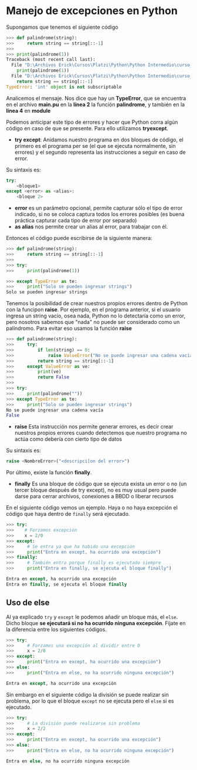# Manejo de excepciones en Python

Supongamos que tenemos el siguiente código

```python
>>> def palindrome(string):
>>>     return string == string[::-1]
>>>
>>> print(palindrome(1))   
Traceback (most recent call last):
  File "D:\Archivos Erick\Cursos\Platzi\Python\Python Intermedio\curso_python\misc.py", line 4, in <module>
    print(palindrome(1))
  File "D:\Archivos Erick\Cursos\Platzi\Python\Python Intermedio\curso_python\misc.py", line 2, in palindrome
    return string == string[::-1]
TypeError: 'int' object is not subscriptable
```

Analicemos el mensaje. Nos dice que hay un **TypeError**, que se encuentra en el archivo **main.pu** en la **línea 2** la función **palindrome**, y también en la **línea 4** en **module**

Podemos anticipar este tipo de errores y hacer que Python corra algún código en caso de que se presente. Para ello utilizamos **tryexcept**.

- **try except**: Anidamos nuestro programa en dos bloques de código, el primero es el programa per se (el que se ejecuta normalmente, sin errores) y el segundo representa las instrucciones a seguir en caso de error.

Su sintaxis es:

```python
try:
    <bloque1>
except <error> as <alias>:
    <bloque 2>
```

- **error** es un parámetro opcional, permite capturar sólo el tipo de error indicado, si no se coloca captura todos los errores posibles (es buena práctica capturar cada tipo de error por separado)
- **as alias** nos permite crear un alias al error, para trabajar con él.

Entonces el código puede escribirse de la siguiente manera:

```python
>>> def palindrome(string):
>>>     return string == string[::-1]
>>>
>>> try:
>>>     print(palindrome(1))    

>>> except TypeError as te:
>>>     print("Solo se pueden ingresar strings") 
Solo se pueden ingresar strings
```

Tenemos la posibilidad de crear nuestros propios errores dentro de Python con la funcipon **raise**. Por ejemplo, en el programa anterior, si el usuario ingresa un string vacío, osea nada, Python no lo detectaría como un error, pero nosotros sabemos que "nada" no puede ser considerado como un palíndromo. Para evitar eso usamos la función **raise**

```python
>>> def palindrome(string):
>>>     try:
>>>         if len(string) == 0:
>>>             raise ValueError("No se puede ingresar una cadena vacía")
>>>         return string == string[::-1]
>>>     except ValueError as ve:
>>>         print(ve)
>>>         return False
>>> 
>>> try:
>>>     print(palindrome(""))    
>>> except TypeError as te:
>>>     print("Solo se pueden ingresar strings")   
No se puede ingresar una cadena vacía
False
```

- **raise** Esta instrucción nos permite generar errores, es decir crear nuestros propios errores cuando detectemos que nuestro programa no actúa como debería con cierto tipo de datos

Su sintaxis es:

```python
raise <NombreError>("<descripci[on del error>")
```

Por último, existe la función **finally**.

- **finally** Es una bloque de código que se ejecuta exista un error o no (un tercer bloque después de try except), no es muy usual pero puede darse para cerrar archivos, conexiones a BBDD o liberar recursos

En el siguiente código vemos un ejemplo. Haya o no haya excepción el código que haya dentro de `finally` será ejecutado.

```python
>>> try:
>>>    # Forzamos excepción
>>>    x = 2/0
>>> except:
>>>     # Se entra ya que ha habido una excepción
>>>     print("Entra en except, ha ocurrido una excepción")
>>> finally:
>>>     # También entra porque finally es ejecutado siempre
>>>     print("Entra en finally, se ejecuta el bloque finally")

Entra en except, ha ocurrido una excepción
Entra en finally, se ejecuta el bloque finally
```

## Uso de else

Al ya explicado `try` y `except` le podemos añadir un bloque más, el `else`. Dicho bloque **se ejecutará si no ha ocurrido ninguna excepción**. Fíjate en la diferencia entre los siguientes códigos.

```python
>>> try:
>>>     # Forzamos una excepción al dividir entre 0
>>>     x = 2/0
>>> except:
>>>     print("Entra en except, ha ocurrido una excepción")
>>> else:
>>>     print("Entra en else, no ha ocurrido ninguna excepción")

Entra en except, ha ocurrido una excepción
```

Sin embargo en el siguiente código la división se puede realizar sin problema, por lo que el bloque `except` no se ejecuta pero el `else` si es ejecutado.

```python
>>> try:
>>>     # La división puede realizarse sin problema
>>>     x = 2/2
>>> except:
>>>     print("Entra en except, ha ocurrido una excepción")
>>> else:
>>>     print("Entra en else, no ha ocurrido ninguna excepción")

Entra en else, no ha ocurrido ninguna excepción
```

